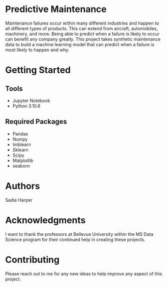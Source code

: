 # Predictive Maintenance
Maintenance failures occur within many different industries and happen to all different types of products. This can extend from aircraft, automobiles, machinery, and more. Being able to predict when a failure is likely to occur can benefit any company greatly. This project takes synthetic maintenance data to build a machine learning model that can predict when a failure is most likely to happen and why.
# Getting Started
## Tools
* Jupyter Notebook
* Python 3.10.6
## Required Packages
*	Pandas
*	Numpy
*	Imblearn
*	Sklearn
*	Scipy
*	Matplotlib
*	seaborn
# Authors
Sadie Harper
# Acknowledgments
I want to thank the professors at Bellevue University within the MS Data Science program for their continued help in creating these projects.
# Contributing
Please reach out to me for any new ideas to help improve any aspect of this project.
